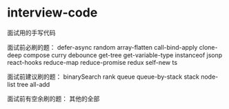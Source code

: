 # interview-code

面试用的手写代码

面试前必刷的题：
defer-async
random
array-flatten
call-bind-apply
clone-deep
compose
curry
debounce
get-tree
get-variable-type
instanceof
jsonp
react-hooks
reduce-map
reduce-promise
redux
self-new
ts

面试前建议刷的题：
binarySearch
rank
queue
queue-by-stack
stack
node-list
tree
all-add

面试前有空余刷的题：
其他的全部

